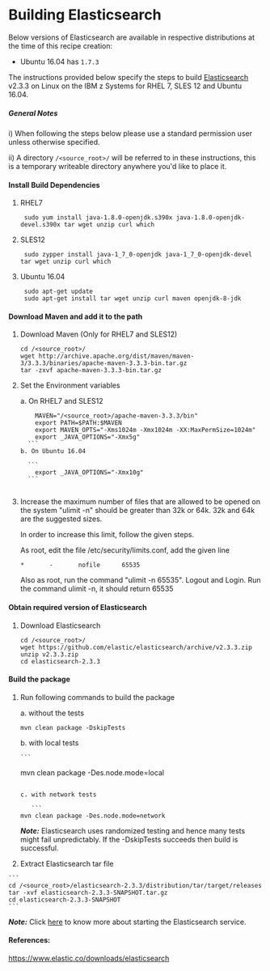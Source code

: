 <!---PACKAGE:Elasticsearch--->
<!---DISTRO:SLES 12:2.3.3--->
<!---DISTRO:RHEL 7.1:2.3.3--->
<!---DISTRO:Ubuntu 16.x:2.3.3--->

# Building Elasticsearch

Below versions of Elasticsearch are available in respective distributions at the time of this recipe creation:

*    Ubuntu 16.04 has `1.7.3`

The instructions provided below specify the steps to build [Elasticsearch](https://www.elastic.co/products/elasticsearch) v2.3.3 on Linux on the IBM z Systems for RHEL 7, SLES 12 and Ubuntu 16.04.

##### General Notes
      
i) When following the steps below please use a standard permission user unless otherwise specified.

ii) A directory `/<source_root>/` will be referred to in these instructions, this is a temporary writeable directory anywhere you'd like to place it.

#### Install Build Dependencies

1. RHEL7
    
    	sudo yum install java-1.8.0-openjdk.s390x java-1.8.0-openjdk-devel.s390x tar wget unzip curl which
        
2. SLES12
  
    	sudo zypper install java-1_7_0-openjdk java-1_7_0-openjdk-devel tar wget unzip curl which

3. Ubuntu 16.04
  
    	sudo apt-get update
        sudo apt-get install tar wget unzip curl maven openjdk-8-jdk

#### Download Maven and add it to the path 

1. Download Maven (Only for RHEL7 and SLES12)
	```
    cd /<source_root>/
    wget http://archive.apache.org/dist/maven/maven-3/3.3.3/binaries/apache-maven-3.3.3-bin.tar.gz
    tar -zxvf apache-maven-3.3.3-bin.tar.gz
    ```
	
2. Set the Environment variables
   
   a. On RHEL7 and SLES12

	 ```
         MAVEN="/<source_root>/apache-maven-3.3.3/bin"
         export PATH=$PATH:$MAVEN
         export MAVEN_OPTS="-Xms1024m -Xmx1024m -XX:MaxPermSize=1024m"
         export _JAVA_OPTIONS="-Xmx5g"  
       ```
   b. On Ubuntu 16.04

       ```
         export _JAVA_OPTIONS="-Xmx10g"  
       ``` 


3. Increase the maximum number of files that are allowed to be opened on the system
   "ulimit -n" should be greater than 32k or 64k. 32k and 64k are the suggested sizes.

	In order to increase this limit, follow the given steps.
 
	As root, edit the file /etc/security/limits.conf, add the given line
	```
    *       -       nofile      65535
    ```
    
   Also as root, run the command "ulimit -n 65535". 
	Logout and Login. Run the command ulimit -n, it should return 65535


####  Obtain required version of Elasticsearch

1. Download Elasticsearch

	```
    cd /<source_root>/
    wget https://github.com/elastic/elasticsearch/archive/v2.3.3.zip
    unzip v2.3.3.zip
    cd elasticsearch-2.3.3
    ```
	
#### Build the package

1. Run following commands to build the package 

     a. without the tests
	
	```
	mvn clean package -DskipTests
	```	
   b. with local tests
  
       ```
	mvn clean package -Des.node.mode=local
	```	

   c. with network tests
  
       ```
	mvn clean package -Des.node.mode=network
	```	

	_**Note:**_ Elasticsearch uses randomized testing and hence many tests might fail unpredictably. If the -DskipTests succeeds then build is successful.


2.   Extract Elasticsearch tar file
	
	```
	cd /<source_root>/elasticsearch-2.3.3/distribution/tar/target/releases
	tar -xvf elasticsearch-2.3.3-SNAPSHOT.tar.gz
	cd elasticsearch-2.3.3-SNAPSHOT
	```

_**Note:**_  Click [here](https://www.elastic.co/downloads/elasticsearch) to know more about starting the Elasticsearch service.

#### References:
https://www.elastic.co/downloads/elasticsearch
